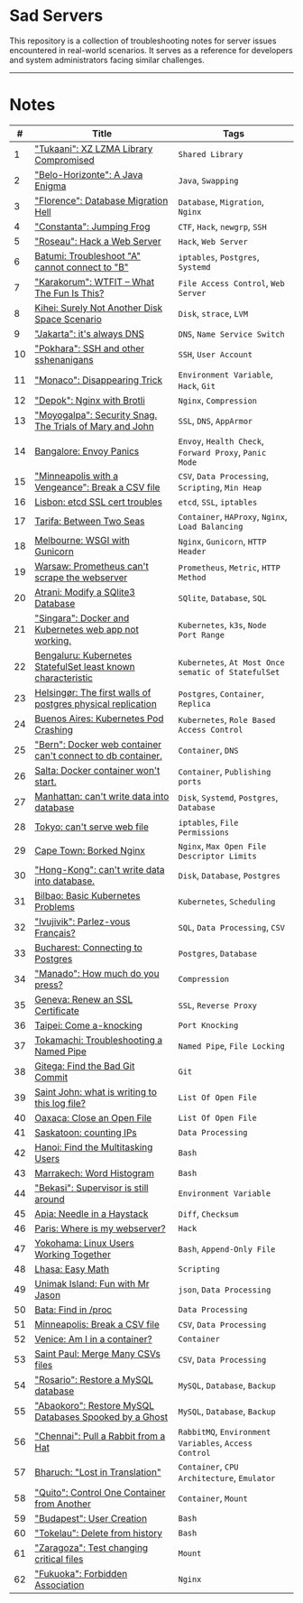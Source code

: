 # Sad Servers

This repository is a collection of troubleshooting notes for server issues encountered in real-world scenarios. It serves as a reference for developers and system administrators facing similar challenges.

---

# Notes

| #  | Title | Tags |
|----|-----------------------------------------------------|--------------------------------------------------|
| 1  | ["Tukaani": XZ LZMA Library Compromised](notes/xz_mzma_library_compromised.md) | `Shared Library` |
| 2  | ["Belo-Horizonte": A Java Enigma](notes/a_java_engima.md) | `Java`, `Swapping` |
| 3  | ["Florence": Database Migration Hell](notes/database_migration_hell.md) | `Database`, `Migration`, `Nginx` |
| 4  | ["Constanta": Jumping Frog](notes/jumping_frog.md) | `CTF`, `Hack`, `newgrp`, `SSH` |
| 5  | ["Roseau": Hack a Web Server](notes/hack_a_web_server.md) | `Hack`, `Web Server` |
| 6  | [Batumi: Troubleshoot "A" cannot connect to "B"](notes/troubleshoot_A_cannot_connect_to_B.md) | `iptables`, `Postgres`, `Systemd` |
| 7  | ["Karakorum": WTFIT – What The Fun Is This?](notes/wtfit.md) | `File Access Control`, `Web Server` |
| 8  | [Kihei: Surely Not Another Disk Space Scenario](notes/surely_not_another_disk_space_scenario.md) | `Disk`, `strace`, `LVM` |
| 9  | ["Jakarta": it's always DNS](notes/its_always_dns.md) | `DNS`, `Name Service Switch` |
| 10 | ["Pokhara": SSH and other sshenanigans](notes/ssh_and_other_sshenanigans.md) | `SSH`, `User Account` |
| 11 | ["Monaco": Disappearing Trick](notes/disapperaing_trick.md) | `Environment Variable`, `Hack`, `Git` |
| 12 | ["Depok": Nginx with Brotli](notes/nginx_with_brotli.md) | `Nginx`, `Compression` |
| 13 | ["Moyogalpa": Security Snag. The Trials of Mary and John](notes/security_snag.md) | `SSL`, `DNS`, `AppArmor` |
| 14 | [Bangalore: Envoy Panics](notes/envoy_panics.md) | `Envoy`, `Health Check`, `Forward Proxy`, `Panic Mode` |
| 15 | ["Minneapolis with a Vengeance": Break a CSV file](notes/break_a_csv_file_2.md) | `CSV`, `Data Processing`, `Scripting`, `Min Heap` |
| 16 | [Lisbon: etcd SSL cert troubles](notes/etcd_ssl_cert_troubles.md) | `etcd`, `SSL`, `iptables` |
| 17 | [Tarifa: Between Two Seas](notes/between_two_seas.md) | `Container`, `HAProxy`, `Nginx`, `Load Balancing` |
| 18 | [Melbourne: WSGI with Gunicorn](notes/wsgi_with_gunicorn.md) | `Nginx`, `Gunicorn`, `HTTP Header` |
| 19 | [Warsaw: Prometheus can't scrape the webserver](notes/prometheus_cant_scrape_the_webserver.md) | `Prometheus`, `Metric`, `HTTP Method` |
| 20 | [Atrani: Modify a SQlite3 Database](notes/modify_a_sqlite3_db.md) | `SQlite`, `Database`, `SQL` |
| 21 | ["Singara": Docker and Kubernetes web app not working.](notes/docker_and_k8s_web_app_not_working.md) | `Kubernetes`, `k3s`, `Node Port Range` |
| 22 | [Bengaluru: Kubernetes StatefulSet least known characteristic](notes/k8s_statefulSet_least_known_character.md) | `Kubernetes`, `At Most Once sematic of StatefulSet` |
| 23 | [Helsingør: The first walls of postgres physical replication](notes/first_walls_of_postgres_physical_replication.md) | `Postgres`, `Container`, `Replica` |
| 24 | [Buenos Aires: Kubernetes Pod Crashing](notes/k8s_pod_crashing.md) | `Kubernetes`, `Role Based Access Control` |
| 25 | ["Bern": Docker web container can't connect to db container.](notes/docker_web_container_cant_connect_to_db_container.md) | `Container`, `DNS` |
| 26 | [Salta: Docker container won't start.](notes/docker_container_wont_start.md) | `Container`, `Publishing ports` |
| 27 | [Manhattan: can't write data into database](notes/cant_write_data_into_database.md) | `Disk`, `Systemd`, `Postgres`, `Database` |
| 28 | [Tokyo: can't serve web file](notes/cant_serve_web_file.md) | `iptables`, `File Permissions` |
| 29 | [Cape Town: Borked Nginx](notes/borked_nginx.md) | `Nginx`, `Max Open File Descriptor Limits` |
| 30 | ["Hong-Kong": can't write data into database.](notes/hk_cant_write_data_into_database.md) | `Disk`, `Database`, `Postgres` |
| 31 | [Bilbao: Basic Kubernetes Problems](notes/basic_k8s_problem.md) | `Kubernetes`, `Scheduling` |
| 32 | ["Ivujivik": Parlez-vous Français?](notes/fix_csv.md) | `SQL`, `Data Processing`, `CSV` |
| 33 | [Bucharest: Connecting to Postgres](notes/connecting_to_postgres.md) | `Postgres`, `Database` |
| 34 | ["Manado": How much do you press?](notes/how_much_do_you_press.md) | `Compression` |
| 35 | [Geneva: Renew an SSL Certificate](notes/renew_ssl_cert.md) | `SSL`, `Reverse Proxy` |
| 36 | [Taipei: Come a-knocking](notes/come_a_knock.md) | `Port Knocking` |
| 37 | [Tokamachi: Troubleshooting a Named Pipe](notes/troubleshoot_a_named_pipe.md) | `Named Pipe`, `File Locking` |
| 38 | [Gitega: Find the Bad Git Commit](notes/find_bad_git_commit.md) | `Git` |
| 39 | [Saint John: what is writing to this log file?](notes/what_is_writing_to_this_log_file.md) | `List Of Open File` |
| 40 | [Oaxaca: Close an Open File](notes/close_an_open_file.md) | `List Of Open File` |
| 41 | [Saskatoon: counting IPs](notes/counting_ips.md) | `Data Processing` |
| 42 | [Hanoi: Find the Multitasking Users](notes/find_the_multitasking_users.md) | `Bash` |
| 43 | [Marrakech: Word Histogram](notes/word_histogram.md) | `Bash` |
| 44 | ["Bekasi": Supervisor is still around](notes/supervisor_is_still_around.md) | `Environment Variable` |
| 45 | [Apia: Needle in a Haystack](notes/needle_in_a_haystack.md) | `Diff`, `Checksum` |
| 46 | [Paris: Where is my webserver?](notes/where_is_my_web_server.md) | `Hack` |
| 47 | [Yokohama: Linux Users Working Together](notes/linux_users_working_together.md) | `Bash`, `Append-Only File` |
| 48 | [Lhasa: Easy Math](notes/easy_math.md) | `Scripting` |
| 49 | [Unimak Island: Fun with Mr Jason](notes/fun_with_mr_jason.md) | `json`, `Data Processing` |
| 50 | [Bata: Find in /proc](notes/find_in_proc.md) | `Data Processing` |
| 51 | [Minneapolis: Break a CSV file](notes/break_a_csv_file.md) | `CSV`, `Data Processing` |
| 52 | [Venice: Am I in a container?](notes/am_i_in_a_container.md) | `Container` |
| 53 | [Saint Paul: Merge Many CSVs files](notes/merge_many_csv_files.md) | `CSV`, `Data Processing` |
| 54 | ["Rosario": Restore a MySQL database](notes/restore_a_mysql_database.md) | `MySQL`, `Database`, `Backup` |
| 55 | ["Abaokoro": Restore MySQL Databases Spooked by a Ghost](notes/restore_mysql_db_spooked_by_a_ghost.md) | `MySQL`, `Database`, `Backup` |
| 56 | ["Chennai": Pull a Rabbit from a Hat](notes/pull_a_rabbit_from_a_hat.md) | `RabbitMQ`, `Environment Variables`, `Access Control` |
| 57 | [Bharuch: "Lost in Translation"](notes/lost_in_translation.md) | `Container`, `CPU Architecture`, `Emulator` |
| 58 | ["Quito": Control One Container from Another](notes/control_one_container_from_another.md) | `Container`, `Mount` |
| 59 | ["Budapest": User Creation](notes/user_creation.md) | `Bash` |
| 60 | ["Tokelau": Delete from history](notes/delete_from_history.md) | `Bash` |
| 61 | ["Zaragoza": Test changing critical files](notes/testing_change_critical_files.md) | `Mount` |
| 62 | ["Fukuoka": Forbidden Association](notes/forbidden_association.md) | `Nginx` |
